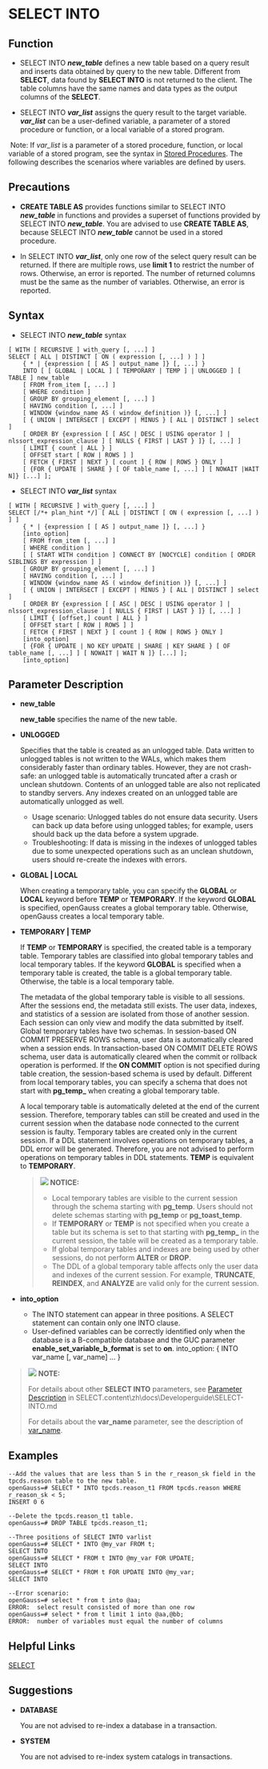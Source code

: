 # SELECT INTO<a name="EN-US_TOPIC_0289900598"></a>

## Function<a name="en-us_topic_0283137419_en-us_topic_0237122185_en-us_topic_0059779381_s8acfcbcb82b947e08be0c1bb0de2de86"></a>

- SELECT INTO ***new_table*** defines a new table based on a query result and inserts data obtained by query to the new table. Different from **SELECT**, data found by **SELECT INTO** is not returned to the client. The table columns have the same names and data types as the output columns of the **SELECT**.


- SELECT INTO ***var_list*** assigns the query result to the target variable. ***var_list*** can be a user-defined variable, a parameter of a stored procedure or function, or a local variable of a stored program.


​		Note: If *var_list* is a parameter of a stored procedure, function, or local variable of a stored program, see the syntax in [Stored Procedures](../BriefTutorial/stored-procedures.md). The following describes the scenarios where variables are defined by users.

## Precautions<a name="en-us_topic_0283137419_en-us_topic_0237122185_en-us_topic_0059779381_seabd3b47a66045ed92ad80da65bd79cc"></a>

- **CREATE TABLE AS** provides functions similar to SELECT INTO ***new_table*** in functions and provides a superset of functions provided by SELECT INTO ***new_table***. You are advised to use **CREATE TABLE AS**, because SELECT INTO ***new_table*** cannot be used in a stored procedure.


- In SELECT INTO ***var_list***, only one row of the select query result can be returned. If there are multiple rows, use **limit 1** to restrict the number of rows. Otherwise, an error is reported. The number of returned columns must be the same as the number of variables. Otherwise, an error is reported.


## Syntax<a name="en-us_topic_0283137419_en-us_topic_0237122185_en-us_topic_0059779381_s95d36c6f79da4133a55b3776c59d3449"></a>

- SELECT INTO ***new_table*** syntax


```
[ WITH [ RECURSIVE ] with_query [, ...] ]
SELECT [ ALL | DISTINCT [ ON ( expression [, ...] ) ] ]
    { * | {expression [ [ AS ] output_name ]} [, ...] }
    INTO [ [ GLOBAL | LOCAL ] [ TEMPORARY | TEMP ] | UNLOGGED ] [ TABLE ] new_table
    [ FROM from_item [, ...] ]
    [ WHERE condition ]
    [ GROUP BY grouping_element [, ...] ]
    [ HAVING condition [, ...] ]
    [ WINDOW {window_name AS ( window_definition )} [, ...] ]
    [ { UNION | INTERSECT | EXCEPT | MINUS } [ ALL | DISTINCT ] select ]
    [ ORDER BY {expression [ [ ASC | DESC | USING operator ] | nlssort_expression_clause ] [ NULLS { FIRST | LAST } ]} [, ...] ]
    [ LIMIT { count | ALL } ]
    [ OFFSET start [ ROW | ROWS ] ]
    [ FETCH { FIRST | NEXT } [ count ] { ROW | ROWS } ONLY ]
    [ {FOR { UPDATE | SHARE } [ OF table_name [, ...] ] [ NOWAIT |WAIT N]} [...] ];
```

- SELECT INTO ***var_list*** syntax


```
[ WITH [ RECURSIVE ] with_query [, ...] ]
SELECT [/*+ plan_hint */] [ ALL | DISTINCT [ ON ( expression [, ...] ) ] ]
    { * | {expression [ [ AS ] output_name ]} [, ...] }
    [into_option]
    [ FROM from_item [, ...] ]
    [ WHERE condition ]
    [ [ START WITH condition ] CONNECT BY [NOCYCLE] condition [ ORDER SIBLINGS BY expression ] ]
    [ GROUP BY grouping_element [, ...] ]
    [ HAVING condition [, ...] ]
    [ WINDOW {window_name AS ( window_definition )} [, ...] ]
    [ { UNION | INTERSECT | EXCEPT | MINUS } [ ALL | DISTINCT ] select ]
    [ ORDER BY {expression [ [ ASC | DESC | USING operator ] | nlssort_expression_clause ] [ NULLS { FIRST | LAST } ]} [, ...] ]
    [ LIMIT { [offset,] count | ALL } ]
    [ OFFSET start [ ROW | ROWS ] ]
    [ FETCH { FIRST | NEXT } [ count ] { ROW | ROWS } ONLY ]
    [into_option]
    [ {FOR { UPDATE | NO KEY UPDATE | SHARE | KEY SHARE } [ OF table_name [, ...] ] [ NOWAIT | WAIT N ]} [...] ];
    [into_option]
```

## Parameter Description<a name="en-us_topic_0283137419_en-us_topic_0237122185_en-us_topic_0059779381_s5393efdc6e4a42e096e2fd326054418c"></a>

-   **new\_table**

    **new\_table** specifies the name of the new table.


-   **UNLOGGED**

    Specifies that the table is created as an unlogged table. Data written to unlogged tables is not written to the WALs, which makes them considerably faster than ordinary tables. However, they are not crash-safe: an unlogged table is automatically truncated after a crash or unclean shutdown. Contents of an unlogged table are also not replicated to standby servers. Any indexes created on an unlogged table are automatically unlogged as well.

    -   Usage scenario: Unlogged tables do not ensure data security. Users can back up data before using unlogged tables; for example, users should back up the data before a system upgrade.
    -   Troubleshooting: If data is missing in the indexes of unlogged tables due to some unexpected operations such as an unclean shutdown, users should re-create the indexes with errors.


-   **GLOBAL | LOCAL**

    When creating a temporary table, you can specify the **GLOBAL** or **LOCAL** keyword before **TEMP** or **TEMPORARY**. If the keyword **GLOBAL** is specified, openGauss creates a global temporary table. Otherwise, openGauss creates a local temporary table.

-   **TEMPORARY | TEMP**

    If **TEMP** or **TEMPORARY** is specified, the created table is a temporary table. Temporary tables are classified into global temporary tables and local temporary tables. If the keyword **GLOBAL** is specified when a temporary table is created, the table is a global temporary table. Otherwise, the table is a local temporary table.

    The metadata of the global temporary table is visible to all sessions. After the sessions end, the metadata still exists. The user data, indexes, and statistics of a session are isolated from those of another session. Each session can only view and modify the data submitted by itself. Global temporary tables have two schemas. In session-based ON COMMIT PRESERVE ROWS schema, user data is automatically cleared when a session ends. In transaction-based ON COMMIT DELETE ROWS schema, user data is automatically cleared when the commit or rollback operation is performed. If the **ON COMMIT** option is not specified during table creation, the session-based schema is used by default. Different from local temporary tables, you can specify a schema that does not start with **pg\_temp\_** when creating a global temporary table.

    A local temporary table is automatically deleted at the end of the current session. Therefore, temporary tables can still be created and used in the current session when the database node connected to the current session is faulty. Temporary tables are created only in the current session. If a DDL statement involves operations on temporary tables, a DDL error will be generated. Therefore, you are not advised to perform operations on temporary tables in DDL statements. **TEMP** is equivalent to **TEMPORARY**.

    >![](public_sys-resources/icon-notice.gif) **NOTICE:** 
    >
    >-   Local temporary tables are visible to the current session through the schema starting with **pg\_temp**. Users should not delete schemas starting with **pg\_temp** or **pg\_toast\_temp**.
    >-   If **TEMPORARY** or **TEMP** is not specified when you create a table but its schema is set to that starting with **pg\_temp\_** in the current session, the table will be created as a temporary table.
    >-   If global temporary tables and indexes are being used by other sessions, do not perform **ALTER** or **DROP**.
    >-   The DDL of a global temporary table affects only the user data and indexes of the current session. For example, **TRUNCATE**, **REINDEX**, and **ANALYZE** are valid only for the current session.

- **into_option**
    -   The INTO statement can appear in three positions. A SELECT statement can contain only one INTO clause.
    -   User-defined variables can be correctly identified only when the database is a B-compatible database and the GUC parameter **enable\_set\_variable\_b\_format** is set to **on**.
    into_option: { INTO var_name [, var_name] ... }

>![](public_sys-resources/icon-note.gif) **NOTE:** 
>
>For details about other **SELECT INTO** parameters, see [Parameter Description](select.md#en-us_topic_0283136463_en-us_topic_0237122184_en-us_topic_0059777449_sa812f65b8e8c4c638ec7840697222ddc) in SELECT.content\zh\docs\Developerguide\SELECT-INTO.md
>
>For details about the **var\_name** parameter, see the description of [var\_name](set.md).

## Examples<a name="en-us_topic_0283137419_en-us_topic_0237122185_en-us_topic_0059779381_s895bebf9e3214a0783610d5fc1ad2f31"></a>

```
--Add the values that are less than 5 in the r_reason_sk field in the tpcds.reason table to the new table.
openGauss=# SELECT * INTO tpcds.reason_t1 FROM tpcds.reason WHERE r_reason_sk < 5;
INSERT 0 6

--Delete the tpcds.reason_t1 table.
openGauss=# DROP TABLE tpcds.reason_t1;

--Three positions of SELECT INTO varlist
openGauss=# SELECT * INTO @my_var FROM t;
SELECT INTO
openGauss=# SELECT * FROM t INTO @my_var FOR UPDATE;
SELECT INTO
openGauss=# SELECT * FROM t FOR UPDATE INTO @my_var;
SELECT INTO

--Error scenario:
openGauss=# select * from t into @aa;
ERROR:  select result consisted of more than one row
openGauss=# select * from t limit 1 into @aa,@bb;
ERROR:  number of variables must equal the number of columns
```

## Helpful Links<a name="en-us_topic_0283137419_en-us_topic_0237122185_en-us_topic_0059779381_se82df922609a4e8eb3a6d6a011e508a6"></a>

[SELECT](select.md)

## Suggestions<a name="en-us_topic_0283137419_en-us_topic_0237122185_en-us_topic_0059779381_section21815038152246"></a>

-   **DATABASE**

    You are not advised to re-index a database in a transaction.

-   **SYSTEM**

    You are not advised to re-index system catalogs in transactions.
